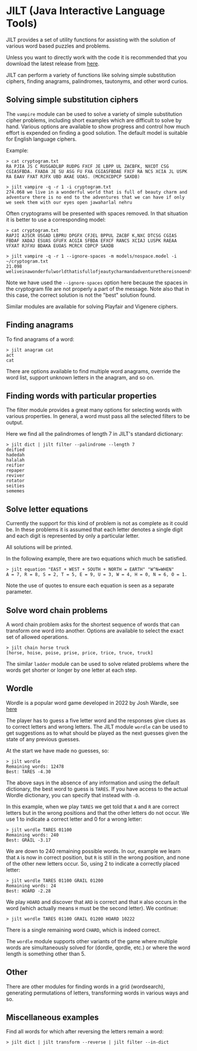 # JILT (Java Interactive Language Tools)

JILT provides a set of utility functions for assisting with the
solution of various word based puzzles and problems.

Unless you want to directly work with the code it is recommended that
you download the latest release from
[here](https://github.com/archmageirvine/jilt/releases).

JILT can perform a variety of functions like solving simple
substitution ciphers, finding anagrams, palindromes, tautonyms, and
other word curios.

## Solving simple substitution ciphers

The `vampire` module can be used to solve a variety of simple
substitution cipher problems, including short examples which are
difficult to solve by hand. Various options are available to show
progress and control how much effort is expended on finding a good
solution. The default model is suitable for English language ciphers.

Example:

```
> cat cryptogram.txt
RA PJIA JS C RUSGADLBP RUDPG FXCF JE LBPP UL ZACBFK, NXCDT CSG
CGIASFBDA. FXADA JE SU ASG FU FXA CGIASFBDAE FXCF RA NCS XCIA JL USPK
RA EAAV FXAT RJFX UBD AKAE UOAS. (MCRCXCDPCP SAXDB)

> jilt vampire -q -r 1 -i cryptogram.txt
274.068 we live in a wonderful world that is full of beauty charm and adventure there is no end to the adventures that we can have if only we seek them with our eyes open jawaharlal nehru
```

Often cryptograms will be presented with spaces removed. In that
situation it is better to use a corresponding model:

```
> cat cryptogram.txt
RAPJI AJSCR USGAD LBPRU DPGFX CFJEL BPPUL ZACBF K,NXC DTCSG CGIAS
FBDAF XADAJ ESUAS GFUFX ACGIA SFBDA EFXCF RANCS XCIAJ LUSPK RAEAA
VFXAT RJFXU BDAKA EUOAS MCRCX CDPCP SAXDB

> jilt vampire -q -r 1 --ignore-spaces -m models/nospace.model -i ~/cryptogram.txt
21.098 weliveinawonderfulworldthatisfullofjeautycharmandadventurethereisnoendtotheadventuresthatwecanhaveifonlyweseekthemwithoureyesogenbawaharlalnehru
```

Note we have used the `--ignore-spaces` option here because the spaces
in the cryptogram file are not properly a part of the message.  Note
also that in this case, the correct solution is not the "best"
solution found.

Similar modules are available for solving Playfair and Vigenere ciphers.

## Finding anagrams

To find anagrams of a word:

```
> jilt anagram cat
act
cat
```

There are options available to find multiple word anagrams, override
the word list, support unknown letters in the anagram, and so on.

## Finding words with particular properties

The filter module provides a great many options for selecting words
with various properties. In general, a word must pass all the selected
filters to be output.

Here we find all the palindromes of length 7 in JILT's standard dictionary:

```
> jilt dict | jilt filter --palindrome --length 7
deified
hadedah
halalah
reifier
repaper
reviver
rotator
seities
sememes
```

## Solve letter equations

Currently the support for this kind of problem is not as complete as
it could be. In these problems it is assumed that each letter denotes
a single digit and each digit is represented by only a particular
letter.

All solutions will be printed.

In the following example, there are two equations which much be satisfied.

```
> jilt equation "EAST + WEST + SOUTH + NORTH = EARTH" "W^N=WHEN"
A = 7, R = 8, S = 2, T = 5, E = 9, U = 3, W = 4, H = 0, N = 6, O = 1.
```

Note the use of quotes to ensure each equation is seen as a separate parameter.

## Solve word chain problems

A word chain problem asks for the shortest sequence of words that can
transform one word into another. Options are available to select the
exact set of allowed operations.

```
> jilt chain horse truck
[horse, hoise, poise, prise, price, trice, truce, truck]
```

The similar `ladder` module can be used to solve related problems where
the words get shorter or longer by one letter at each step.

## Wordle

Wordle is a popular word game developed in 2022 by Josh Wardle, see
[here](https://www.nytimes.com/games/wordle/index.html)

The player has to guess a five letter word and the responses give clues
as to correct letters and wrong letters. The JILT module `wordle` can
be used to get suggestions as to what should be played as the next
guesses given the state of any previous guesses.

At the start we have made no guesses, so:

```
> jilt wordle
Remaining words: 12478
Best: TARES -4.30
```

The above says in the absence of any information and using the default
dictionary, the best word to guess is `TARES`. If you have access to the
actual Wordle dictionary, you can specify that instead with `-D`.

In this example, when we play `TARES` we get told that `A` and `R` are
correct letters but in the wrong positions and that the other letters
do not occur. We use 1 to indicate a correct letter and 0 for a wrong
letter:

```
> jilt wordle TARES 01100
Remaining words: 240
Best: GRAIL -3.17
```

We are down to 240 remaining possible words. In our, example we learn
that `A` is now in correct position, but `R` is still in the wrong
position, and none of the other new letters occur. So, using 2 to
indicate a correctly placed letter:

```
> jilt wordle TARES 01100 GRAIL 01200
Remaining words: 24
Best: HOARD -2.28
```

We play `HOARD` and discover that `ARD` is correct and that `H` also
occurs in the word (which actually means `H` must be the second letter).
We continue:

```
> jilt wordle TARES 01100 GRAIL 01200 HOARD 10222
```

There is a single remaining word `CHARD`, which is indeed correct.

The `wordle` module supports other variants of the game where multiple
words are simultaneously solved for (dordle, qordle, etc.) or where
the word length is something other than 5.

## Other

There are other modules for finding words in a grid (wordsearch),
generating permutations of letters, transforming words in various ways
and so.

## Miscellaneous examples

Find all words for which after reversing the letters remain a word:

```
> jilt dict | jilt transform --reverse | jilt filter --in-dict
```
